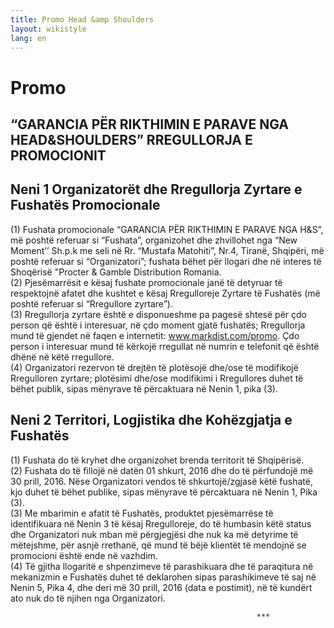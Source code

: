 ```yaml
---
title: Promo Head &amp Shoulders
layout: wikistyle
lang: en
---
```


Promo
========

“GARANCIA PËR RIKTHIMIN E PARAVE NGA HEAD&SHOULDERS” RREGULLORJA E PROMOCIONIT
-----------
Neni 1 Organizatorët dhe Rregullorja Zyrtare e Fushatës Promocionale
--------
(1) Fushata promocionale “GARANCIA PËR RIKTHIMIN E PARAVE NGA H&S”, më poshtë referuar si “Fushata”, organizohet dhe zhvillohet nga “New Moment’’ Sh.p.k me seli në Rr. “Mustafa Matohiti”, Nr.4, Tiranë, Shqipëri, më poshtë referuar si “Organizatori”; fushata bëhet për llogari dhe në interes të Shoqërisë "Procter & Gamble Distribution Romania.
<br>(2) Pjesëmarrësit e kësaj fushate promocionale janë të detyruar të respektojnë afatet dhe kushtet e kësaj Rregulloreje Zyrtare të Fushatës (më poshtë referuar si “Rregullore zyrtare”).
<br>(3) Rregullorja zyrtare është e disponueshme pa pagesë shtesë për çdo person që është i interesuar, në çdo moment gjatë fushatës; Rregullorja mund të gjendet në faqen e internetit: www.markdist.com/promo. Çdo person i interesuar mund të kërkojë rregullat në numrin e telefonit që është dhënë në këtë rregullore.
<br>(4) Organizatori rezervon të drejtën të plotësojë dhe/ose të modifikojë Rregulloren zyrtare; plotësimi dhe/ose modifikimi i Rregullores duhet të bëhet publik, sipas mënyrave të përcaktuara në Nenin 1, pika (3).

Neni 2 Territori, Logjistika dhe Kohëzgjatja e Fushatës
--------
(1) Fushata do të kryhet dhe organizohet brenda territorit të Shqipërisë.
<br>(2) Fushata do të fillojë në datën 01 shkurt, 2016 dhe do të përfundojë më 30 prill, 2016. Nëse Organizatori vendos të shkurtojë/zgjasë këtë fushatë, kjo duhet të bëhet publike, sipas mënyrave të përcaktuara në Nenin 1, Pika (3).
<br>(3) Me mbarimin e afatit të Fushatës, produktet pjesëmarrëse të identifikuara në Nenin 3 të kësaj Rregulloreje, do të humbasin këtë status dhe Organizatori nuk
mban më përgjegjësi dhe nuk ka më detyrime të mëtejshme, për asnjë rrethanë, që mund të bëjë klientët të mendojnë se promocioni është ende në vazhdim.
<br>(4) Të gjitha llogaritë e shpenzimeve të parashikuara dhe të paraqitura në mekanizmin e Fushatës duhet të deklarohen sipas parashikimeve të saj në Nenin 5, Pika 4, dhe deri më 30 prill, 2016 (data e postimit), në të kundërt ato nuk do të njihen nga Organizatori.

                                                           *** 
